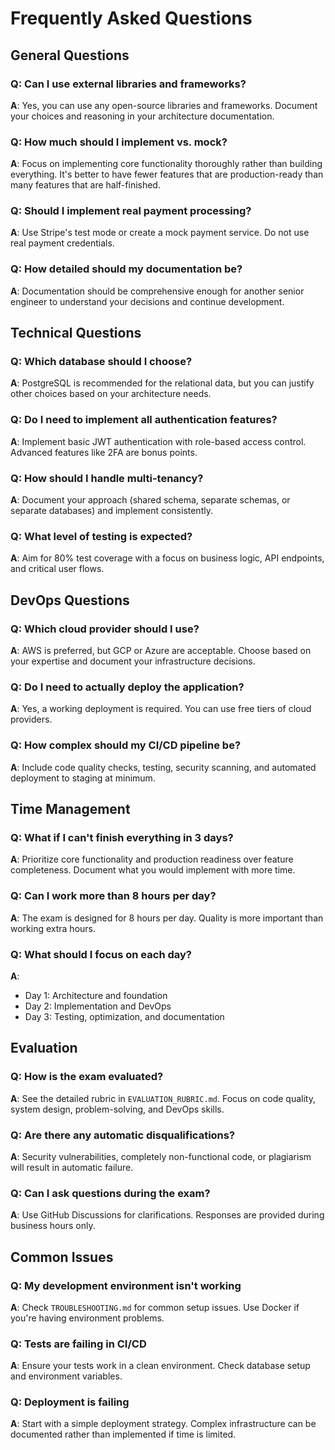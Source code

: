 # Frequently Asked Questions

## General Questions

### Q: Can I use external libraries and frameworks?
**A**: Yes, you can use any open-source libraries and frameworks. Document your choices and reasoning in your architecture documentation.

### Q: How much should I implement vs. mock?
**A**: Focus on implementing core functionality thoroughly rather than building everything. It's better to have fewer features that are production-ready than many features that are half-finished.

### Q: Should I implement real payment processing?
**A**: Use Stripe's test mode or create a mock payment service. Do not use real payment credentials.

### Q: How detailed should my documentation be?
**A**: Documentation should be comprehensive enough for another senior engineer to understand your decisions and continue development.

## Technical Questions

### Q: Which database should I choose?
**A**: PostgreSQL is recommended for the relational data, but you can justify other choices based on your architecture needs.

### Q: Do I need to implement all authentication features?
**A**: Implement basic JWT authentication with role-based access control. Advanced features like 2FA are bonus points.

### Q: How should I handle multi-tenancy?
**A**: Document your approach (shared schema, separate schemas, or separate databases) and implement consistently.

### Q: What level of testing is expected?
**A**: Aim for 80% test coverage with a focus on business logic, API endpoints, and critical user flows.

## DevOps Questions

### Q: Which cloud provider should I use?
**A**: AWS is preferred, but GCP or Azure are acceptable. Choose based on your expertise and document your infrastructure decisions.

### Q: Do I need to actually deploy the application?
**A**: Yes, a working deployment is required. You can use free tiers of cloud providers.

### Q: How complex should my CI/CD pipeline be?
**A**: Include code quality checks, testing, security scanning, and automated deployment to staging at minimum.

## Time Management

### Q: What if I can't finish everything in 3 days?
**A**: Prioritize core functionality and production readiness over feature completeness. Document what you would implement with more time.

### Q: Can I work more than 8 hours per day?
**A**: The exam is designed for 8 hours per day. Quality is more important than working extra hours.

### Q: What should I focus on each day?
**A**: 
- Day 1: Architecture and foundation
- Day 2: Implementation and DevOps
- Day 3: Testing, optimization, and documentation

## Evaluation

### Q: How is the exam evaluated?
**A**: See the detailed rubric in `EVALUATION_RUBRIC.md`. Focus on code quality, system design, problem-solving, and DevOps skills.

### Q: Are there any automatic disqualifications?
**A**: Security vulnerabilities, completely non-functional code, or plagiarism will result in automatic failure.

### Q: Can I ask questions during the exam?
**A**: Use GitHub Discussions for clarifications. Responses are provided during business hours only.

## Common Issues

### Q: My development environment isn't working
**A**: Check `TROUBLESHOOTING.md` for common setup issues. Use Docker if you're having environment problems.

### Q: Tests are failing in CI/CD
**A**: Ensure your tests work in a clean environment. Check database setup and environment variables.

### Q: Deployment is failing
**A**: Start with a simple deployment strategy. Complex infrastructure can be documented rather than implemented if time is limited.